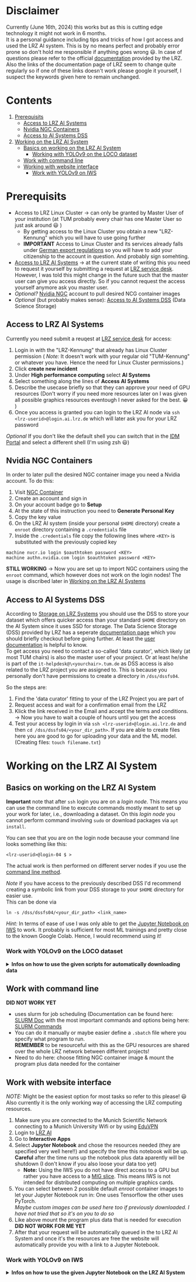 # Disclaimer

Currently (June 16th, 2024) this works but as this is cutting edge technology it might not work in 6 months. \
It is a personal guidance including tips and tricks of how I got access and used the LRZ AI system.
This is by no means perfect and probably error prone so don't hold me responsible if anything goes wrong :smiley:.
In case of questions please refer to the official [documentation](https://doku.lrz.de/lrz-ai-systems-11484278.html) provided by the LRZ. \
Also the links of the documentation page of LRZ seem to change quite regularly so if one of these links doesn't work please google it yourself, I suspect the keywords given here to remain unchanged.

# Contents

1. [Prerequisits](#prerequisits)
    * [Access to LRZ AI Systems](#access-to-lrz-ai-systems)
    * [Nvidia NGC Containers](#nvidia-ngc-containers)
    * [Access to AI Systems DSS](#access-to-ai-systems-dss)
2. [Working on the LRZ AI System](#working-on-the-lrz-ai-system)
   * [Basics on working on the LRZ AI System](#basics-on-working-on-the-lrz-ai-system)
       * [Working with YOLOv9 on the LOCO dataset](#work-with-yolov9-on-the-loco-dataset) 
    * [Work with command line](#work-with-command-line)
    * [Working with website interface](#work-with-website-interface)
        * [Work with YOLOv9 on IWS](#work-with-yolov9-on-iws)


# Prerequisits

* Access to LRZ Linux Cluster &rarr; can only be granted by Master User of your institution
  (at TUM probably every chair has one Master User so just ask around :smiley: )
    * By getting access to the Linux Cluster you obtain a new "LRZ-Kennung" which you will have to use going further
    * **IMPORTANT** Access to Linux Cluster and its services already falls under [German export regulations](https://www.lrz.de/wir/regelwerk/exportkontrollverordnungen_en/) so you will have to add your citizenship to the account in question. And probably sign somehting.
* [Access to LRZ AI Systems](#access-to-lrz-ai-systems) &rarr; at the current state of writing this you need to request it yourself by submitting a request at [LRZ service desk](https://servicedesk.lrz.de/en/selfservice#). However, I was told this might change in the future such that the master user can give you access directly. So if you cannot request the access yourself anymore ask you master user.
* *Optional?* [Nvidia NGC](#nvidia-ngc-containers) account to pull desired NCG container images
* *Optional* (but probably makes sense): [Access to AI Systems DSS](#access-to-ai-systems-dss) (Data Science Storage)

## Access to LRZ AI Systems

Currently you need submit a reuqest at [LRZ service desk](https://servicedesk.lrz.de/en/selfservice#) for
access:
1. Login in with the "LRZ-Kennung" that already has Linux Cluster permission ( *Note:* It doesn't work with your regular old "TUM-Kennung" or whatever you have. Hence the need for Linux Cluster permissions.)
2. Click **create new incident**
3. Under **High performance computing** select **AI Systems**
4. Select something along the lines of **Access AI Systems**
5. Describe the usecase briefly so that they can approve your need of GPU resources (Don't worry if you need more resources later on I was given all possible graphics resources eventough I never asked for the best. :grinning: )
6. Once you access is granted you can login to the LRZ AI node via `ssh <lrz-userid>@login.ai.lrz.de` which will later ask you for your LRZ password

*Optional* If you don't like the default shell you can switch that in the [IDM Portal](https://idmportal2.lrz.de) and select
a different shell (I'm using zsh :smiley:)

## Nvidia NGC Containers

In order to later pull the desired NGC container image you need a Nvidia account. To do this:
1. Visit [NGC Container](https://catalog.ngc.nvidia.com)
2. Create an account and sign in
3. On your account badge go to **Setup**
4. At the state of this instruction you need to **Generate Personal Key**
5. Copy the key value
6. On the LRZ AI system (inside your personal `$HOME` directory) create a `enroot` directory containing a `.credentials` file
7. Inside the `.credentials` file copy the following lines where `<KEY>` is substituted with the previously copied key
```
machine nvcr.io login $oauthtoken password <KEY>
machine authn.nvidia.com login $oauthtoken password <KEY>
```
**STILL WORKING**
&rarr; Now you are set up to import NGC containers using the `enroot` command, which however does not work on the login nodes! 
The usage is discribed later in [Working on the LRZ AI Systems](#working-on-the-lrz-ai-system)

## Access to AI Systems DSS

According to [Storage on LRZ Systems](https://doku.lrz.de/2-storage-on-the-lrz-ai-systems-10746646.html) you should use the DSS to store your dataset which offers quicker access than your standard `$HOME` directory on the AI System
since it uses SSD for storage. The Data Science Storage (DSS) provided by LRZ has a seperate [documentation page](https://doku.lrz.de/data-science-storage-10745685.html) which you should briefly checkout before going further. At least the [user documentation](https://doku.lrz.de/dss-documentation-for-users-11476038.html) is helpful to know. \
To get access you need to contact a so-called 'data curator', which likely (at most TUM chairs) is also the master user of your project. Or at least he/she is part of the `it-helpdesk@\<yourchair>.tum.de` as DSS access is also related to the LRZ project you are assigned to.
This is because you personally don't have permissions to create a directory in `/dss/dssfs04`. 

So the steps are:
1. Find the 'data curator' fitting to your of the LRZ Project you are part of
2. Request access and wait for a confirmation email from the LRZ
3. Klick the link received in the Email and accept the terms and conditions. &rarr; Now you have to wait a couple of hours until you get the access
4. Test your access by login in via `ssh <lrz-userid>@login.ai.lrz.de` and then `cd /dss/dssfs04/<your_dir_path>`. If you are able to create files here you are good to go for uploading your data and the ML model. (Creating files: `touch filename.txt`) 

# Working on the LRZ AI System

## Basics on working on the LRZ AI System

**Important** note that after `ssh` login you are on a *login node*. This means you can use the command line to execute commands mostly meant to set up your work for later, i.e., downloading a dataset. On this *login node* you cannot perform command involving `sudo` or download packages via `apt install`.

You can see that you are on the login node because your command line looks something like this:
```
<lrz-userid>@login-04 $ >
```
The actual work is then performed on different server nodes if you use the [command line method](#work-with-command-line).

*Note* if you have access to the previously described DSS I'd recommend creating a symbolic link from your DSS storage to your `$HOME` directory for easier use. \
This can be done via
```
ln -s /dss/dssfs04/<your_dir_path> <link_name>
```

*Hint:* In terms of ease of use I was only able to get the [Jupyter Notebook on IWS](#work-with-website-interface) to work. It probably is sufficient for most ML trainings and pretty close to the known Google Colab. Hence, I would recommend using it!

### Work with YOLOv9 on the LOCO dataset
<details><summary> <b>Infos on how to use the given scripts for automatically downloading data</b> </summary>

For ease of use, and because it is necessary to always download the data again when using Google's Colab, I wrote the `get_loco.sh` and the `transform_to_yolo_format.py` script which automatically download the LOCO dataset and transform it to fit YOLO standards.

These scripts also come in handy when preparing the data for execution on the LRZ AI System.
Firstly, I would recommend to
```
git clone https://github.com/KoniHD/yolov9.git
```
to have the code available and then perform the following data transformation if needed.


To download the dataset perform the following command in the lcoation you want the dataset to be downloaded to.
```
./yolov9/scripts/get_loco.sh
```
*Hint:* If you cloned the repo you will have to make the script executable first with 
```
chmod +x ./yolov9/scripts/get_loco.sh
```

After the dataset is downloaded it is ready to be used by an object detection model using the 'MSCOCO' data anotation format. However, if needed it can be transformed using the `transform_to_yolo_format.py` (which btw can also be used if you just want to **get rid of the subdirectory structure** the LOCO dataset naturally comes with or if you only want to **convert the anotation format**) \
For parameter explanation just use 
```
python3 ./yolov9/scripts/transform_to_yolo_format.py --help
```
If you want to use it for further usage with the YOLOv9 model use these parameters
```
python3 ./yolov9/scripts/transform_to_yolo_format.py -d ./<path_to_loco_dir> -c2y -cI
```

Both these scripts are already included in the Jupyter Notebook `train-yolov9.ipynb` which is meant for use with Google Colab. \
If you want to train the model on the LRZ Systems I'd recommend to execute both of these scripts once on a login node and then copy the resulting `./loco` directory into your DSS for training purposes later.

</details>

## Work with command line

**DID NOT WORK YET**

* uses slurm for job scheduling (Documentation can be found here: [SLURM Doc](https://slurm.schedmd.com/documentation.html)
  with the most important commands and options being here: [SLURM Commands](https://slurm.schedmd.com/pdfs/summary.pdf)
* You can do it manually or maybe easier define a `.sbatch` file where you specify what program to run. \
**REMEMBER** to be resourceful with this as the GPU resources are shared over the whole LRZ network between different projects!
* Need to do here: choose fitting NGC container image & mount the program plus data needed for the container

## Work with website interface

*NOTE:* Might be the easiest option for most tasks so refer to this please! :smiley:\
Also currently it is the only working way of accessing the LRZ computing resources.
1. Make sure you are connected to the Munich Scientific Network connecting to a Munich University Wifi or by using [EduVPN](https://doku.lrz.de/vpn-10333177.html?showLanguage=en_GB)
2. Login to [LRZ AI](https://login.ai.lrz.de)
3. Go to **Interactive Apps**
4. Select **Jupyter Notebook** and chose the resources needed (they are specified very well here!!) and specify the time this notebook will be up. **Careful** after the time runs up the notebook plus data aparently will be shutdown (I don't know if you also loose your data too yet)
    * **Note:** Using the IWS you do not have direct access to a GPU but rather you have access to a [MIG slice](https://www.nvidia.com/en-us/technologies/multi-instance-gpu/). This means IWS is not intended for distributed computing on multiple graphics cards.
5. You can select between 2 possible default *enroot* container images to let your Jupyter Notebook run in: One uses Tensorflow the other uses PyTorch. \
*Maybe custom images can be used here too if previously downloaded. I have not tried that so it's on you to do so*
6. Like above mount the program plus data that is needed for execution \
**DID NOT WORK FOR ME YET**
7. After that your request will be automatically queued in the to LRZ AI System and once it's the resources are free the website will automatically provide you with a link to a Jupyter Notebook.

### Work with YOLOv9 on IWS
<details><summary> <b>Infos on how to use the given Jupyter Notebook on the LRZ AI System</b> </summary>

* To avoid mounting issues I recommend creating a Linux Sym link of your `/dss/dssfs04` directory into your `$HOME` directory as this is automatically mounted into your Notebook session. Discribed [here](#working-on-the-lrz-ai-system)
* Since the AI System is not intended for testing I would recommend cloning the git repo into your `/dss/dssfs04` and follow the steps done in [working with loco on IWS](#work-with-yolov9-on-the-loco-dataset). In the execution I would recommend only to perform `git pull`.
* I put together a Jupyter Notebook meant for execution on the LRZ System: `./yolov9/LRZ-AI-Systems/train-model.ipynb`. In this script the first two code cells are meant to be performed before every training execution in oder to 1. clone the latest changes you commited from *coding on your own* machine 2. install the necessary pip extensions mentioned in the [README.md](https://github.com/WongKinYiu/yolov9/blob/main/README.md#installation).
* After executing the first two cells reload the kernel and then start the Notebook again beginning with the third cell!

</details>